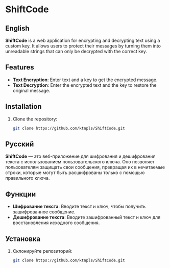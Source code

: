 # ShiftCode

## English
**ShiftCode** is a web application for encrypting and decrypting text using a custom key. It allows users to protect their messages by turning them into unreadable strings that can only be decrypted with the correct key.

## Features

- **Text Encryption**: Enter text and a key to get the encrypted message.
- **Text Decryption**: Enter the encrypted text and the key to restore the original message.

## Installation

1. Clone the repository:
   ```bash
   git clone https://github.com/ktnpls/ShiftCode.git


## Русский
**ShiftCode** — это веб-приложение для шифрования и дешифрования текста с использованием пользовательского ключа. Оно позволяет пользователям защищать свои сообщения, превращая их в нечитаемые строки, которые могут быть расшифрованы только с помощью правильного ключа.

## Функции

- **Шифрование текста**: Вводите текст и ключ, чтобы получить зашифрованное сообщение.
- **Дешифрование текста**: Вводите зашифрованный текст и ключ для восстановления исходного сообщения.

## Установка

1. Склонируйте репозиторий:
   ```bash
   git clone https://github.com/ktnpls/ShiftCode.git
